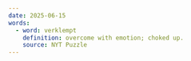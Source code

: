 ```yaml
---
date: 2025-06-15
words:
  - word: verklempt
    definition: overcome with emotion; choked up.
    source: NYT Puzzle
---
```

